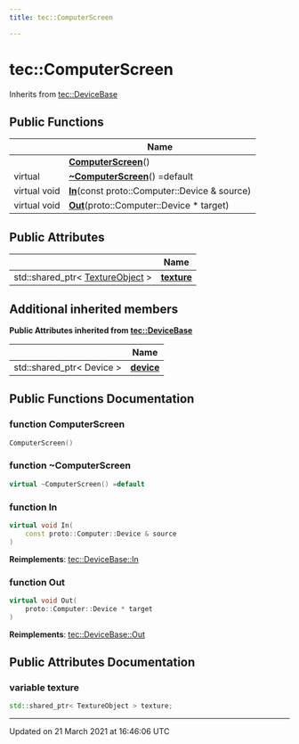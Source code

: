 ```yaml
---
title: tec::ComputerScreen

---
```


# tec::ComputerScreen



Inherits from [tec::DeviceBase](/engine/Classes/structtec_1_1_device_base/)

## Public Functions

|                | Name           |
| -------------- | -------------- |
| | **[ComputerScreen](/engine/Classes/structtec_1_1_computer_screen/#function-computerscreen)**() |
| virtual | **[~ComputerScreen](/engine/Classes/structtec_1_1_computer_screen/#function-~computerscreen)**() =default |
| virtual void | **[In](/engine/Classes/structtec_1_1_computer_screen/#function-in)**(const proto::Computer::Device & source) |
| virtual void | **[Out](/engine/Classes/structtec_1_1_computer_screen/#function-out)**(proto::Computer::Device * target) |

## Public Attributes

|                | Name           |
| -------------- | -------------- |
| std::shared_ptr< [TextureObject](/engine/Classes/classtec_1_1_texture_object/) > | **[texture](/engine/Classes/structtec_1_1_computer_screen/#variable-texture)**  |

## Additional inherited members

**Public Attributes inherited from [tec::DeviceBase](/engine/Classes/structtec_1_1_device_base/)**

|                | Name           |
| -------------- | -------------- |
| std::shared_ptr< Device > | **[device](/engine/Classes/structtec_1_1_device_base/#variable-device)**  |


## Public Functions Documentation

### function ComputerScreen

```cpp
ComputerScreen()
```


### function ~ComputerScreen

```cpp
virtual ~ComputerScreen() =default
```


### function In

```cpp
virtual void In(
    const proto::Computer::Device & source
)
```


**Reimplements**: [tec::DeviceBase::In](/engine/Classes/structtec_1_1_device_base/#function-in)


### function Out

```cpp
virtual void Out(
    proto::Computer::Device * target
)
```


**Reimplements**: [tec::DeviceBase::Out](/engine/Classes/structtec_1_1_device_base/#function-out)


## Public Attributes Documentation

### variable texture

```cpp
std::shared_ptr< TextureObject > texture;
```


-------------------------------

Updated on 21 March 2021 at 16:46:06 UTC